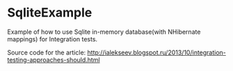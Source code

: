 SqliteExample
=================================

Example of how to use Sqlite in-memory database(with NHibernate mappings) for Integration tests.

Source code for the article: http://ialekseev.blogspot.ru/2013/10/integration-testing-approaches-should.html
